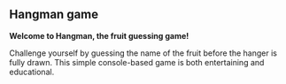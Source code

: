 ## Hangman game
**Welcome to Hangman, the fruit guessing game!**

Challenge yourself by guessing the name of the fruit before the hanger is fully drawn. This simple console-based game is both entertaining and educational.
